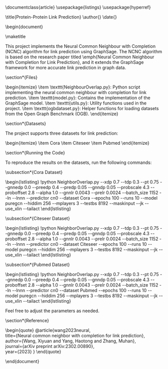 \documentclass{article}
\usepackage{listings}
\usepackage{hyperref}

\title{Protein-Protein Link Prediction}
\author{}
\date{}

\begin{document}

\maketitle

This project implements the Neural Common Neighbour with Completion (NCNC) algorithm for link prediction using GraphSage. The NCNC algorithm is based on the research paper titled \emph{Neural Common Neighbour with Completion for Link Prediction}, and it extends the GraphSage framework for more accurate link prediction in graph data.

\section*{Files}

\begin{itemize}
  \item \texttt{NeighbourOverlap.py}: Python script implementing the neural common neighbour with completion for link prediction.
  \item \texttt{model.py}: Contains the implementation of the GraphSage model.
  \item \texttt{utils.py}: Utility functions used in the project.
  \item \texttt{ogbdataset.py}: Helper functions for loading datasets from the Open Graph Benchmark (OGB).
\end{itemize}

\section*{Datasets}

The project supports three datasets for link prediction:

\begin{itemize}
  \item Cora
  \item Citeseer
  \item Pubmed
\end{itemize}

\section*{Running the Code}

To reproduce the results on the datasets, run the following commands:

\subsection*{Cora Dataset}

\begin{lstlisting}
!python NeighborOverlap.py --xdp 0.7 --tdp 0.3 --pt 0.75 --gnnedp 0.0 --preedp 0.4 --predp 0.05 --gnndp 0.05 --probscale 4.3 --proboffset 2.8 --alpha 1.0 --gnnlr 0.0043 --prelr 0.0024 --batch_size 1152 --ln --lnnn --predictor cn0 --dataset Cora --epochs 100 --runs 10 --model puregcn --hiddim 256 --mplayers 3 --testbs 8192 --maskinput --jk --use_xlin --tailact
\end{lstlisting}

\subsection*{Citeseer Dataset}

\begin{lstlisting}
!python NeighborOverlap.py --xdp 0.7 --tdp 0.3 --pt 0.75 --gnnedp 0.0 --preedp 0.4 --predp 0.05 --gnndp 0.05 --probscale 4.3 --proboffset 2.8 --alpha 1.0 --gnnlr 0.0043 --prelr 0.0024 --batch_size 1152 --ln --lnnn --predictor cn0 --dataset Citeseer --epochs 100 --runs 10 --model puregcn --hiddim 256 --mplayers 3 --testbs 8192 --maskinput --jk --use_xlin --tailact
\end{lstlisting}

\subsection*{Pubmed Dataset}

\begin{lstlisting}
!python NeighborOverlap.py --xdp 0.7 --tdp 0.3 --pt 0.75 --gnnedp 0.0 --preedp 0.4 --predp 0.05 --gnndp 0.05 --probscale 4.3 --proboffset 2.8 --alpha 1.0 --gnnlr 0.0043 --prelr 0.0024 --batch_size 1152 --ln --lnnn --predictor cn0 --dataset Pubmed --epochs 100 --runs 10 --model puregcn --hiddim 256 --mplayers 3 --testbs 8192 --maskinput --jk --use_xlin --tailact
\end{lstlisting}

Feel free to adjust the parameters as needed.

\section*{Reference}

\begin{quote}
@article{wang2023neural,  
  title={Neural common neighbor with completion for link prediction},  
  author={Wang, Xiyuan and Yang, Haotong and Zhang, Muhan},  
  journal={arXiv preprint arXiv:2302.00890},  
  year={2023}
}
\end{quote}

\end{document}
